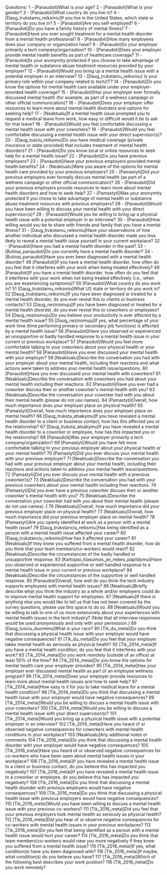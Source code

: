 Questions:
1 - [Panaudoti]What is your age?
2 - [Panaudoti]What is your gender?
3 - [Panaudoti]What country do you live in?
4 - [Daug_trukstamu_reiksmiu]If you live in the United States, which state or territory do you live in?
5 - [Panaudoti]Are you self-employed?
6 - [Panaudoti]Do you have a family history of mental illness?
7 - [Panaudoti]Have you ever sought treatment for a mental health disorder from a mental health professional?
8 - [Panaudoti]How many employees does your company or organization have?
9 - [Panaudoti]Is your employer primarily a tech company/organization?
10 - [Panaudoti]Does your employer provide mental health benefits as part of healthcare coverage?
11 - [Panaudoti]Is your anonymity protected if you choose to take advantage of mental health or substance abuse treatment resources provided by your employer?
12 - [Panaudoti]Would you bring up a mental health issue with a potential employer in an interview?
13 - [Daug_trukstamu_reiksmiu] Is your primary role within your company related to tech/IT?
14 - [Panaudoti]Do you know the options for mental health care available under your employer-provided health coverage?
15 - [Panaudoti]Has your employer ever formally discussed mental health (for example, as part of a wellness campaign or other official communication)?
16 - [Panaudoti]Does your employer offer resources to learn more about mental health disorders and options for seeking help?
17 - [Neaktualu]If a mental health issue prompted you to request a medical leave from work, how easy or difficult would it be to ask for that leave?
18 - [Panaudoti]Would you feel comfortable discussing a mental health issue with your coworkers?
19 - [Panaudoti]Would you feel comfortable discussing a mental health issue with your direct supervisor(s)?
20 - [Daug_tusciu_reiksmiu]Do you have medical coverage (private insurance or state-provided) that includes treatment of mental health disorders?
21 - [Panaudoti]Do you know local or online resources to seek help for a mental health issue?
22 - [Panaudoti]Do you have previous employers?
23 - [Panaudoti]Have your previous employers provided mental health benefits?
24 - [Neaktualu]Were you aware of the options for mental health care provided by your previous employers?
25 - [Pamastyti]Did your previous employers ever formally discuss mental health (as part of a wellness campaign or other official communication)?
26 - [Panaudoti]Did your previous employers provide resources to learn more about mental health disorders and how to seek help?
27 - [Pamastyti]Was your anonymity protected if you chose to take advantage of mental health or substance abuse treatment resources with previous employers?
28 - [Panaudoti]Would you have been willing to discuss your mental health with your direct supervisor(s)?
29 - [Panaudoti]Would you be willing to bring up a physical health issue with a potential employer in an interview?
30 - [Panaudoti]How willing would you be to share with friends and family that you have a mental illness?
31 - [Daug_trukstamu_reiksmiu]Have your observations of how another individual who discussed a mental health disorder made you less likely to reveal a mental health issue yourself in your current workplace?
32 - [Panaudoti]Have you had a mental health disorder in the past?
33 - [Butinai_panaudoti]Do you currently have a mental health disorder?
34 - [Butinai_panaudoti]Have you ever been diagnosed with a mental health disorder?
48	[Panaudoti]If you have a mental health disorder, how often do you feel that it interferes with your work when being treated effectively?
49	[Panaudoti]If you have a mental health disorder, how often do you feel that it interferes with your work when not being treated effectively (i.e., when you are experiencing symptoms)?
50	[Panaudoti]What country do you work in?
51	[Daug_trukstamu_reiksmiu]What US state or territory do you work in?
52	[Daug_trukstamu_reiksmiu]If you have been diagnosed or treated for a mental health disorder, do you ever reveal this to clients or business contacts?
53	[Daug_nezinomuju]If you have been diagnosed or treated for a mental health disorder, do you ever reveal this to coworkers or employees?
54	[Daug_nezinomuju]Do you believe your productivity is ever affected by a mental health issue?
55	[Daug_nezinomuju]If yes, what percentage of your work time (time performing primary or secondary job functions) is affected by a mental health issue?
56	[Panaudoti]Have you observed or experienced an unsupportive or badly handled response to a mental health issue in your current or previous workplace?
57	[Panaudoti]Would you feel more comfortable talking to your coworkers about your physical health or your mental health?
58	[Panaudoti]Have you ever discussed your mental health with your employer?
59  [Neaktualu]Describe the conversation you had with your employer about your mental health, including their reactions and what actions were taken to address your mental health issue/questions.
60	[Panaudoti]Have you ever discussed your mental health with coworkers?
61	[Neaktualu]Describe the conversation with coworkers you had about your mental health including their reactions.
62	[Panaudoti]Have you ever had a coworker discuss their or another coworker's mental health with you?
63	[Neaktualu]Describe the conversation your coworker had with you about their mental health (please do not use names).
64	[Pamastyti]Overall, how much importance does your employer place on physical health?
65	[Pamastyti]Overall, how much importance does your employer place on mental health?
66	[Daug_truksta_atsakymu]If you have revealed a mental health disorder to a client or business contact, how has this affected you or the relationship?
67	[Daug_truksta_atsakymu]If you have revealed a mental health disorder to a coworker or employee, how has this impacted you or the relationship?
68	[Panaudoti]Was your employer primarily a tech company/organization?
69	[Pamastyti]Would you have felt more comfortable talking to your previous employer about your physical health or your mental health?
70	[Pamastyti]Did you ever discuss your mental health with your previous employer?
71	[Neaktualu]Describe the conversation you had with your previous employer about your mental health, including their reactions and actions taken to address your mental health issue/questions.
72	[Pamastyti]Did you ever discuss your mental health with a previous coworker(s)?
73	[Neaktualu]Describe the conversation you had with your previous coworkers about your mental health including their reactions.
74	[Pamastyti]Did you ever have a previous coworker discuss their or another coworker's mental health with you?
75	[Neaktualu]Describe the conversation your coworker had with you about their mental health (please do not use names)..1
76	[Neaktualu]Overall, how much importance did your previous employer place on physical health?
77	[Neaktualu]Overall, how much importance did your previous employer place on mental health?
78	[Pamastyti]Are you openly identified at work as a person with a mental health issue?
79	[Daug_trukstanciu_reiksmiu]Has being identified as a person with a mental health issue affected your career?
80	[Daug_trukstanciu_reiksmiu]How has it affected your career?
81	[Neaktualu]If they knew you suffered from a mental health disorder, how do you think that your team members/co-workers would react?
82	[Neaktualu]Describe the circumstances of the badly handled or unsupportive response.
83	[Kartojasi_klasuimas_jei_reikes_papildymui]Have you observed or experienced supportive or well handled response to a mental health issue in your current or previous workplace?
84	[Neaktualu]Describe the circumstances of the supportive or well handled response.
85	[Panaudoti]Overall, how well do you think the tech industry supports employees with mental health issues?
86	[Neaktualu]Briefly describe what you think the industry as a whole and/or employers could do to improve mental health support for employees.
87	[Neaktualu]If there is anything else you would like to tell us that has not been covered by the survey questions, please use this space to do so.
88	[Neaktualu]Would you be willing to talk to one of us more extensively about your experiences with mental health issues in the tech industry? (Note that all interview responses would be used _anonymously_ and only with your permission.)
89	[Daug_tusciu_duomenu]What is your race?
90	[Tik_du_metai]Do you think that discussing a physical health issue with your employer would have negative consequences?
91	[Tik_du_metai]Do you feel that your employer takes mental health as seriously as physical health?
92	[Tik_2014_metai]If you have a mental health condition, do you feel that it interferes with your work?
93	[Tik_2014_metai]Do you work remotely (outside of an office) at least 50% of the time?
94	[Tik_2014_metai]Do you know the options for mental health care your employer provides?
95	[Tik_2014_metai]Has your employer ever discussed mental health as part of an employee wellness program?
96	[Tik_2014_metai]Does your employer provide resources to learn more about mental health issues and how to seek help?
97	[Tik_2014_metai]How easy is it for you to take medical leave for a mental health condition?
98	[Tik_2014_metai]Do you think that discussing a mental health issue with your employer would have negative consequences?
99	[Tik_2014_metai]Would you be willing to discuss a mental health issue with your coworkers?
100	[Tik_2014_metai]Would you be willing to discuss a mental health issue with your direct supervisor(s)?
101	[Tik_2014_metai]Would you bring up a physical health issue with a potential employer in an interview?
102	[Tik_2014_metai]Have you heard of or observed negative consequences for coworkers with mental health conditions in your workplace?
103	[Neaktualu]Any additional notes or comments
104	[Tik_2016_metai]Do you think that discussing a mental health disorder with your employer would have negative consequences?
105	[Tik_2016_metai]Have you heard of or observed negative consequences for co-workers who have been open about mental health issues in your workplace?
106	[Tik_2016_metai]If you have revealed a mental health issue to a client or business contact, do you believe this has impacted you negatively?
107	[Tik_2016_metai]If you have revealed a mental health issue to a coworker or employee, do you believe this has impacted you negatively?
108	[Tik_2016_metai]Do you think that discussing a mental health disorder with previous employers would have negative consequences?
109	[Tik_2016_metai]Do you think that discussing a physical health issue with previous employers would have negative consequences?
110	[Tik_2016_metai]Would you have been willing to discuss a mental health issue with your previous co-workers?
111	[Tik_2016_metai]Did you feel that your previous employers took mental health as seriously as physical health?
112	[Tik_2016_metai]Did you hear of or observe negative consequences for co-workers with mental health issues in your previous workplaces?
113	[Tik_2016_metai]Do you feel that being identified as a person with a mental health issue would hurt your career?
114	[Tik_2016_metai]Do you think that team members/co-workers would view you more negatively if they knew you suffered from a mental health issue?
115	[Tik_2016_metai]If yes, what condition(s) have you been diagnosed with?
116	[Tik_2016_metai]If maybe, what condition(s) do you believe you have?
117	[Tik_2016_metai]Which of the following best describes your work position?
118	[Tik_2016_metai]Do you work remotely?


